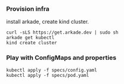### Provision infra

install arkade, create kind cluster.
```
curl -sLS https://get.arkade.dev | sudo sh
arkade get kubectl
kind create cluster
```

### Play with ConfigMaps and properties
```
kubectl apply -f specs/config.yaml
kubectl apply -f specs/pod.yaml
```